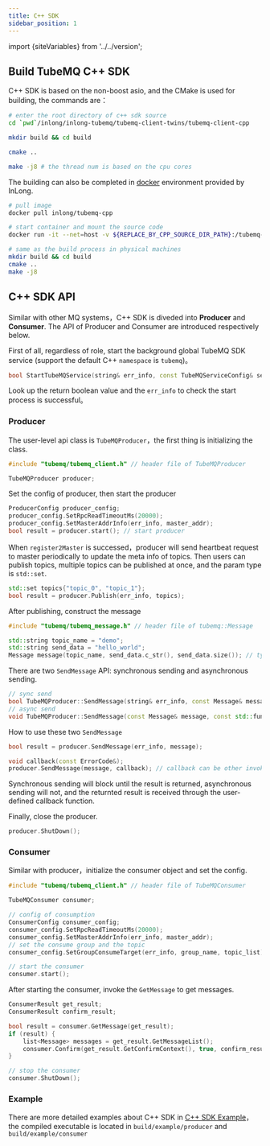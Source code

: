 ```yaml
---
title: C++ SDK
sidebar_position: 1
---
```


import {siteVariables} from '../../version';

## Build TubeMQ C++ SDK

C++ SDK is based on the non-boost asio, and the CMake is used for building, the commands are：
```bash
# enter the root directory of c++ sdk source
cd `pwd`/inlong/inlong-tubemq/tubemq-client-twins/tubemq-client-cpp

mkdir build && cd build

cmake .. 

make -j8 # the thread num is based on the cpu cores

```

The building can also be completed in [docker](https://github.com/apache/inlong/tree/master/inlong-tubemq/tubemq-docker/tubemq-cpp) environment provided by InLong.

```bash
# pull image
docker pull inlong/tubemq-cpp

# start container and mount the source code
docker run -it --net=host -v ${REPLACE_BY_CPP_SOURCE_DIR_PATH}:/tubemq-cpp/  inlong/tubemq-cpp /bin/bash

# same as the build process in physical machines
mkdir build && cd build
cmake .. 
make -j8 
```



## C++ SDK API

Similar with other MQ systems，C++ SDK is diveded into **Producer** and **Consumer**. The API of Producer and Consumer are introduced respectively below.

First of all, regardless of role, start the background global TubeMQ SDK service (support the default C++ `namespace` is `tubemq`)。

```cpp
bool StartTubeMQService(string& err_info, const TubeMQServiceConfig& serviceConfig);
```

Look up the return boolean value and the `err_info` to check the start process is successful。

### Producer

The user-level api class is `TubeMQProducer`，the first thing is initializing the class.

```cpp
#include "tubemq/tubemq_client.h" // header file of TubeMQProducer

TubeMQProducer producer;
```

Set the config of producer, then start the producer

```cpp
ProducerConfig producer_config;
producer_config.SetRpcReadTimeoutMs(20000);
producer_config.SetMasterAddrInfo(err_info, master_addr);
bool result = producer.start(); // start producer
```

When `register2Master` is successed，producer will send heartbeat request to master periodically to update the meta info of topics. Then users can publish topics, multiple topics can be published at once,  and the param type is `std::set`.

```cpp
std::set topics{"topic_0", "topic_1"};
bool result = producer.Publish(err_info, topics);
```

After publishing, construct the message

```cpp
#include "tubemq/tubemq_message.h" // header file of tubemq::Message

std::string topic_name = "demo";
std::string send_data = "hello_world";
Message message(topic_name, send_data.c_str(), send_data.size()); // type is const char*
```

There are two `SendMessage` API: synchronous sending and asynchronous sending.

```cpp
// sync send
bool TubeMQProducer::SendMessage(string& err_info, const Message& message);
// async send
void TubeMQProducer::SendMessage(const Message& message, const std::function<void(const ErrorCode&)>& callback);
```

How to use these two `SendMessage`

```cpp
bool result = producer.SendMessage(err_info, message);

void callback(const ErrorCode&); 
producer.SendMessage(message, callback); // callback can be other invoked objects
```

Synchronous sending will block until the result is returned, asynchronous sending will not, and the returnted result is received through the user-defined callback function.

Finally, close the producer.

```cpp
producer.ShutDown();
```

### Consumer

Similar with producer，initialize the consumer object and set the config.

```cpp
#include "tubemq/tubemq_client.h" // header file of TubeMQConsumer

TubeMQConsumer consumer;

// config of consumption
ConsumerConfig consumer_config;
consumer_config.SetRpcReadTimeoutMs(20000);
consumer_config.SetMasterAddrInfo(err_info, master_addr);
// set the consume group and the topic 
consumer_config.SetGroupConsumeTarget(err_info, group_name, topic_list);

// start the consumer
consumer.start();
```

After starting the consumer, invoke the `GetMessage` to get messages.

```cpp
ConsumerResult get_result;
ConsumerResult confirm_result;

bool result = consumer.GetMessage(get_result);
if (result) {
    list<Message> messages = get_result.GetMessageList();
    consumer.Confirm(get_result.GetConfirmContext(), true, confirm_result);
}

// stop the consumer 
consumer.ShutDown();
```

### Example

There are more detailed examples about C++ SDK in  [C++ SDK Example](https://github.com/apache/inlong/tree/master/inlong-tubemq/tubemq-client-twins/tubemq-client-cpp/example)，the compiled executable is located in `build/example/producer` and `build/example/consumer`

